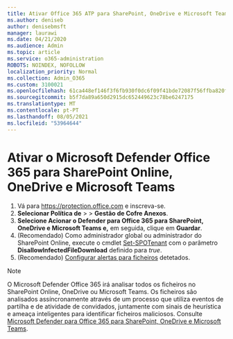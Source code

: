 ```yaml
---
title: Ativar Office 365 ATP para SharePoint, OneDrive e Microsoft Teams
ms.author: deniseb
author: denisebmsft
manager: laurawi
ms.date: 04/21/2020
ms.audience: Admin
ms.topic: article
ms.service: o365-administration
ROBOTS: NOINDEX, NOFOLLOW
localization_priority: Normal
ms.collection: Admin_O365
ms.custom: 3100021
ms.openlocfilehash: 61ca448ef146f3f6fb930f0dc6f09f41bde72087f56ffba820f0a2d517cddb31
ms.sourcegitcommit: b5f7da89a650d2915dc652449623c78be6247175
ms.translationtype: MT
ms.contentlocale: pt-PT
ms.lasthandoff: 08/05/2021
ms.locfileid: "53964644"
---
```

# <a name="enable-microsoft-defender-for-office-365-for-sharepoint-online-onedrive-and-microsoft-teams"></a>Ativar o Microsoft Defender Office 365 para SharePoint Online, OneDrive e Microsoft Teams

1. Vá para https://protection.office.com e inscreva-se.
2. **Selecionar Política de**  >    >  **Gestão de Cofre Anexos**.
3. **Selecione Acionar o Defender para Office 365 para SharePoint, OneDrive e Microsoft Teams e,** em seguida, clique em **Guardar**.
4. (Recomendado) Como administrador global ou administrador do SharePoint Online, execute o cmdlet [Set-SPOTenant](/powershell/module/sharepoint-online/Set-SPOTenant?view=sharepoint-ps) com o parâmetro **DisallowInfectedFileDownload** definido para *true*.
5. (Recomendado) [Configurar alertas para ficheiros](/microsoft-365/security/office-365-security/turn-on-atp-for-spo-odb-and-teams#set-up-alerts-for-detected-files) detetados.

> [!NOTE]
> O Microsoft Defender Office 365 irá analisar todos os ficheiros no SharePoint Online, OneDrive ou Microsoft Teams. Os ficheiros são analisados assíncronamente através de um processo que utiliza eventos de partilha e de atividade de convidados, juntamente com sinais de heurística e ameaça inteligentes para identificar ficheiros maliciosos. Consulte [Microsoft Defender para Office 365 para SharePoint, OneDrive e Microsoft Teams](/microsoft-365/security/office-365-security/atp-for-spo-odb-and-teams).